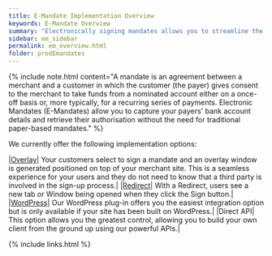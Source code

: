 ```yaml
---
title: E-Mandate Implementation Overview
keywords: E-Mandate Overview
summary: "Electronically signing mandates allows you to streamline the mandate sign-up process; no need for paper and no need to archive reams of mandates."
sidebar: em_sidebar
permalink: em_overview.html
folder: prodEmandates
---
```


{% include note.html content="A mandate is an agreement between a merchant and a customer in which the customer (the payer) gives consent to the merchant to take funds from a nominated account either on a once-off basis or, more typically, for a recurring series of payments. 
Electronic Mandates (E-Mandates) allow you to capture your payers' bank account details and retrieve their authorisation without the need for traditional paper-based mandates." %}

We currently offer the following implementation options:

|<a href = "em_overlay.html">Overlay</a>| Your customers select to sign a mandate and an overlay window is generated positioned on top of your merchant site. This is a seamless experience for your users and they do not need to know that a third party is involved in the sign-up process.|
|<a href="em_redirect.html">Redirect</a>| With a Redirect, users see a new tab or Window being opened when they click the Sign button.|
|<a href="em_wpoverview.html">WordPress</a>| Our WordPress plug-in offers you the easiest integration option but is only available if your site has been built on WordPress.|
|Direct API| This option allows you the greatest control, allowing you to build your own client from the ground up using our powerful APIs.| 



{% include links.html %}
